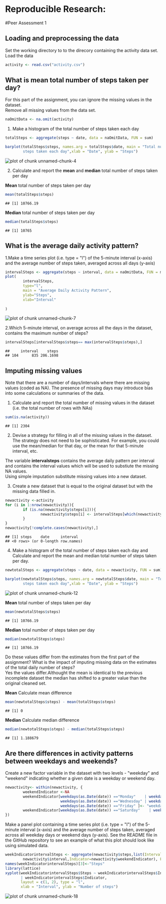 
# Reproducible Research: 
#Peer Assessment 1    




## Loading and preprocessing the data
Set the working directory to to the direcory containing the activity data set.
Load the data

```r
activity <- read.csv("activity.csv")
```

## What is mean total number of steps taken per day?  
For this part of the assignment, you can ignore the missing values in the 
dataset.  
Remove all missing values from the data set.

```r
naOmitData <- na.omit(activity)
```

1. Make a histogram of the total number of steps taken each day

```r
totalSteps <- aggregate(steps ~ date, data = naOmitData, FUN = sum)
```


```r
barplot(totalSteps$steps, names.arg = totalSteps$date, main = "Total number of 
        steps taken each day",xlab = "Date", ylab = "Steps")
```

![plot of chunk unnamed-chunk-4](figure/unnamed-chunk-4-1.png) 

2. Calculate and report the **mean** and **median** total number of
   steps taken per day      

**Mean** total number of steps taken per day

```r
mean(totalSteps$steps)
```

```
## [1] 10766.19
```

**Median** total number of steps taken per day

```r
median(totalSteps$steps)
```

```
## [1] 10765
```
   

## What is the average daily activity pattern?   
1.Make a time series plot (i.e. type = "l") of the 5-minute interval (x-axis) 
and the average number of steps taken, averaged across all days (y-axis)  

```r
intervalSteps <- aggregate(steps ~ interval, data = naOmitData, FUN = mean)
plot(
        intervalSteps,
        type="l",
        main = "Average Daily Activity Pattern",
        ylab="Steps", 
        xlab="Interval"
        
)
```

![plot of chunk unnamed-chunk-7](figure/unnamed-chunk-7-1.png) 

2.Which 5-minute interval, on average across all the days in the dataset, 
contains the maximum number of steps?   


```r
intervalSteps[intervalSteps$steps== max(intervalSteps$steps),]
```

```
##     interval    steps
## 104      835 206.1698
```

## Imputing missing values
Note that there are a number of days/intervals where there are missing values 
(coded as NA). The presence of missing days may introduce bias into some 
calculations or summaries of the data.   

1. Calculate and report the total number of missing values in the dataset 
(i.e. the total number of rows with NAs)   

```r
sum(is.na(activity))
```

```
## [1] 2304
```

2. Devise a strategy for filling in all of the missing values in the dataset. 
The strategy does not need to be sophisticated. For example, you could use 
the mean/median for that day, or the mean for that 5-minute interval, etc.  

The variable **intervalsteps** contains the average daily pattern per interval and 
contains the interval values  which will be used to substiute the missing NA values.  
Using simple imputation substitute missing values into a new dataset.  

3. Create a new dataset that is equal to the original dataset but with 
the missing data filled in.   

```r
newactivity <-activity
for (i in 1:nrow(newactivity)){
        if (is.na(newactivity$steps[i])){
                newactivity$steps[i] <- intervalSteps[which(newactivity$interval[i] ==intervalSteps$interval),]$steps
        }
}
newactivity[!complete.cases(newactivity),]
```

```
## [1] steps    date     interval
## <0 rows> (or 0-length row.names)
```

4. Make a histogram of the total number of steps taken each day and 
Calculate and report the mean and median total number of steps taken per day.  

```r
newtotalSteps <- aggregate(steps ~ date, data = newactivity, FUN = sum)
```

```r
barplot(newtotalSteps$steps, names.arg = newtotalSteps$date, main = "Total number of 
        steps taken each day",xlab = "Date", ylab = "Steps")
```

![plot of chunk unnamed-chunk-12](figure/unnamed-chunk-12-1.png) 

**Mean** total number of steps taken per day

```r
mean(newtotalSteps$steps)
```

```
## [1] 10766.19
```

**Median** total number of steps taken per day

```r
median(newtotalSteps$steps)
```

```
## [1] 10766.19
```

Do these values differ from the estimates from the first part of the assignment?
What is the impact of imputing missing data on the estimates of the total daily 
number of steps?  
Yes the values differ.Althought the mean is identical to the previous incomplete
dataset the median has shifted to a greater value than the original cleaned set.  

**Mean** Calculate mean difference

```r
mean(newtotalSteps$steps) - mean(totalSteps$steps)
```

```
## [1] 0
```

**Median** Calculate median difference

```r
median(newtotalSteps$steps) - median(totalSteps$steps)
```

```
## [1] 1.188679
```

## Are there differences in activity patterns between weekdays and weekends?
Create a new factor variable in the dataset with two levels - "weekday" and "weekend" 
indicating whether a given date is a weekday or weekend day.

```r
newactivity<- within(newactivity, {
        weekendIndicator <-NA
        weekendIndicator[weekdays(as.Date(date)) =="Monday"    | weekdays(as.Date(date)) =="Tuesday"  |
                         weekdays(as.Date(date)) =="Wednesday" | weekdays(as.Date(date)) =="Thursday" |
                         weekdays(as.Date(date)) =="Friday" ]<- "weekday"
        weekendIndicator[weekdays(as.Date(date)) =="Saturday"    | weekdays(as.Date(date)) =="Sunday"]<- "weekend"
})
```

Make a panel plot containing a time series plot (i.e. type = "l") of the 5-minute interval (x-axis) and the average number of steps taken, averaged across all weekday days or weekend days (y-axis). See the README file in the GitHub repository to see an example of what this plot should look like using simulated data.

```r
weekIndicatorintervalSteps <- aggregate(newactivity$steps,list(Interval = 
        newactivity$interval,Indicator=newactivity$weekendIndicator), FUN = mean)
names(weekIndicatorintervalSteps)[3]<-"Steps"
library(lattice)
xyplot(weekIndicatorintervalSteps$Steps ~ weekIndicatorintervalSteps$Interval
       | weekIndicatorintervalSteps$Indicator, 
       layout = c(1, 2), type = "l", 
       xlab = "Interval", ylab = "Number of steps")
```

![plot of chunk unnamed-chunk-18](figure/unnamed-chunk-18-1.png) 

